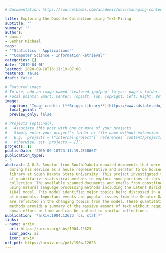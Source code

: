 ```yaml
---
# Documentation: https://sourcethemes.com/academic/docs/managing-content/

title: Exploring the Daschle Collection using Text Mining
subtitle: ''
summary: ''
authors:
- damon
- Semhar Michael
tags:
- '"Statistics - Applications"'
- '"Computer Science - Information Retrieval"'
categories: []
date: '2019-04-01'
lastmod: 2020-09-10T16:11:19-07:00
featured: false
draft: false

# Featured image
# To use, add an image named `featured.jpg/png` to your page's folder.
# Focal points: Smart, Center, TopLeft, Top, TopRight, Left, Right, BottomLeft, Bottom, BottomRight.
image:
  caption: 'Image credit: [**Briggs Library**](https://www.sdstate.edu/sdsu-archives-and-special-collections/senator-thomas-daschle-career-papers)'
  focal_point: ""
  preview_only: false

# Projects (optional).
#   Associate this post with one or more of your projects.
#   Simply enter your project's folder or file name without extension.
#   E.g. `projects = ["internal-project"]` references `content/project/deep-learning/index.md`.
#   Otherwise, set `projects = []`.
projects: []
publishDate: '2020-09-10T23:11:19.283866Z'
publication_types:
- 3
abstract: A U.S. Senator from South Dakota donated documents that were accumulated
  during his service as a house representative and senator to be housed at the Bridges
  library at South Dakota State University. This project investigated the utility
  of quantitative statistical methods to explore some portions of this vast document
  collection. The available scanned documents and emails from constituents are analyzed
  using natural language processing methods including the Latent Dirichlet Allocation
  (LDA) model. This model identified major topics being discussed in a given collection
  of documents. Important events and popular issues from the Senator Daschles career
  are reflected in the changing topics from the model. These quantitative statistical
  methods provide a summary of the massive amount of text without requiring significant
  human effort or time and can be applied to similar collections.
publication: '*arXiv:1904.12623 [cs, stat]*'
links:
- name: arXiv
  url: https://arxiv.org/abs/1904.12623
  icon_pack: ai
  icon: arxiv
url_pdf: https://arxiv.org/pdf/1904.12623
---
```

